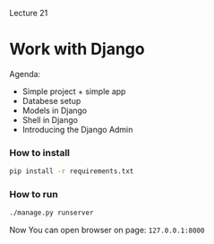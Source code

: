 
Lecture 21

# Work with Django

Agenda:
  - Simple project + simple app
  - Databese setup
  - Models in Django
  - Shell in Django
  - Introducing the Django Admin

### How to install 

```bash
pip install -r requirements.txt
```

### How to run

```bash
./manage.py runserver
```

Now You can open browser on page: `127.0.0.1:8000`
